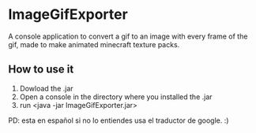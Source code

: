 # ImageGifExporter
A console application to convert a gif to an image with every frame of the gif, made to make animated minecraft texture packs.

## How to use it
1. Dowload the .jar
2. Open a console in the directory where you installed the .jar
3. run <java -jar ImageGifExporter.jar>

PD: esta en español si no lo entiendes usa el traductor de google. :)
